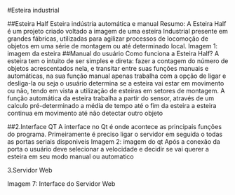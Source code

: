 #Esteira industrial
 
##Esteira Half
Esteira indústria automática e manual
Resumo: A Esteira Half é um projeto criado voltado a imagem de uma esteira Industrial presente em grandes fábricas, utilizadas para agilizar processos de locomoção de objetos em uma série de montagem ou até determinado local. 
Imagem 1: imagem da esteira
##Manual do usuário
Como funciona a Esteira Half?
A esteira tem o intuito de ser simples e direta: fazer a contagem do número de objetos acrescentados nela, e transitar entre suas funções manuais e automáticas, na sua função manual apenas trabalha com a opção de ligar e desliga-la ou seja o usuário determina se a esteira vai estar em movimento ou não, tendo em vista a utilização de esteiras em setores de montagem.
A função automática da esteira trabalha a partir do sensor, através de um calculo pré-determinado a média de tempo até o fim da esteira a esteira continua em movimento até não detectar outro objeto

##2.Interface QT
A interface no Qt é onde acontece as principais funções do programa. Primeiramente é preciso ligar o servidor em seguida o todas as portas seriais disponiveis 
Imagem 2: imagem do qt
Após a conexão da porta o usuário deve selecionar a velocidade e decidir se vai querer a esteira em seu modo manual ou automatico   

3.Servidor Web
 
Imagem 7: Interface do Servidor Web
